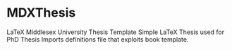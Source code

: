 # MDXThesis
LaTeX Middlesex University Thesis Template 
Simple LaTeX Thesis used for PhD Thesis
Imports definitions file that exploits book template.
